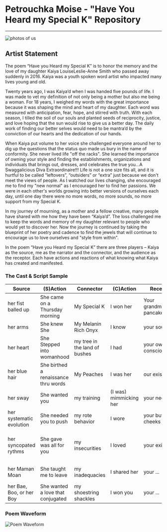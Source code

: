 # Petrouchka Moise - "Have You Heard my Special K" Repository
---
![photos of us](https://github.com/digital-culture-seminar/PetrouchkaMoise-PoetryRepo/blob/master/Terrible%20twos.png)

## Artist Statement

The poem “Have you Heard my Special K” is to honor the memory and the love of my daughter Kaiya LouiseLeslie-Anne Smith who passed away suddenly in 2016.  Kaiya was a youth spoken word artist who impacted many lives young and old.

Twenty years ago, I was Kaiya’d when I was handed five pounds of life. I was made to vet my definition of not only being a mother but also me being a woman.  For 18 years, I weighed my words with the great importance because it was shaping the mind and heart of my daughter.  Each word was measured with anticipation, fear, hope, and stirred with truth. With each season, I tilled the soil of our souls and planted seeds of reciprocity, justice, and love hoping that the sun would rise to give us a better day. The daily work of finding our better selves would need to be mantra’d by the conviction of our hearts and the dedication of our hands.  

When Kaiya put volume to her voice she challenged everyone around her to dig up the questions that the status quo made us bury in the name of conformity. She never lived life "off the racks". She learned the importance of owning your style and finding the establishments, organizations and individuals that brings out, dresses, and celebrates the true you...A Swaggalicious Diva Extraordinaire!!!
Life is not a one size fits all, and it is hurtful to be called “leftovers”, “outsiders” or “extra” just because we don't meet the views of people. As I watched our lives changing, she encouraged me to find my "new normal" as I encouraged her to find her passions.  We were in each other's worlds growing into better versions of ourselves each day, until one day there were no more words, no more sounds, no more support from my Special K.  

In my journey of mourning, as a mother and a fellow creative, many people have shared with me how they have been “Kaiya’d”.  The loss challenged me to keep the words and memory of my daughter relevant to people who would yet to discover her. Now the journey is continued by taking the blueprint of her poetry and cadence to find the jewels that will continue to encourage us to love ourselves and "style from within".

In the poem “Have you Heard my Special K” there are three players – Kaiya as the source, me as the narrator and the connector, and the audience as the receptor.  Each have actions and reactions of what knowing what Kaiya has created and manifested.

### The Cast & Script Sample
Source | (S)Action | Connector | (C)Action | Receptor | (R)Action
------ | --------- | --------- | --------- | -------- | -----------
her fist balled up | She came on a Thursday morning  | My Special K | I won her | Your grandma's pancake | you seen
her arms | She knew She | My Melanin Rich Onyx | I know | your soul | you can't miss her  
her heart | She Stepped into womanhood |my tree in the land of bushes | I had | your own consciousness |you ever rocked
her blue hair | She birthed a renaissance thru words | My Peaches | I was her | our existence | you ever heard
her sway | She wanted you | my training | (I was) mimmicking her | your neck | you can hear her
her systematic evolution | She needed you to push | my rote behavior | I wore | your butt cheeks | you ever loved
her syncopated rythms | She gave was all for you | my insecurities | I loved | your existence | you thought you where hers
her Maman Moan | She taught me to leave | my inadequacies | I shared her | your ... | (you) wanting to believe
her Bae, Boo, or her Boy| She wanted a love that conjugated | my shoestring shackles | I won you | your ...  | you want to borrow


### Poem Waveform
![Poem Waveform](https://github.com/digital-culture-seminar/PetrouchkaMoise-PoetryRepo/blob/master/special_k_waveform%20clean.png)
